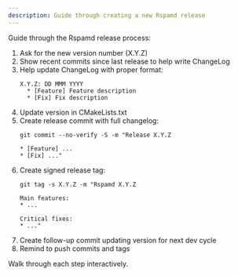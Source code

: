 ```yaml
---
description: Guide through creating a new Rspamd release
---
```


Guide through the Rspamd release process:

1. Ask for the new version number (X.Y.Z)
2. Show recent commits since last release to help write ChangeLog
3. Help update ChangeLog with proper format:
   ```
   X.Y.Z: DD MMM YYYY
     * [Feature] Feature description
     * [Fix] Fix description
   ```
4. Update version in CMakeLists.txt
5. Create release commit with full changelog:
   ```
   git commit --no-verify -S -m "Release X.Y.Z

   * [Feature] ...
   * [Fix] ..."
   ```
6. Create signed release tag:
   ```
   git tag -s X.Y.Z -m "Rspamd X.Y.Z

   Main features:
   * ...

   Critical fixes:
   * ..."
   ```
7. Create follow-up commit updating version for next dev cycle
8. Remind to push commits and tags

Walk through each step interactively.
